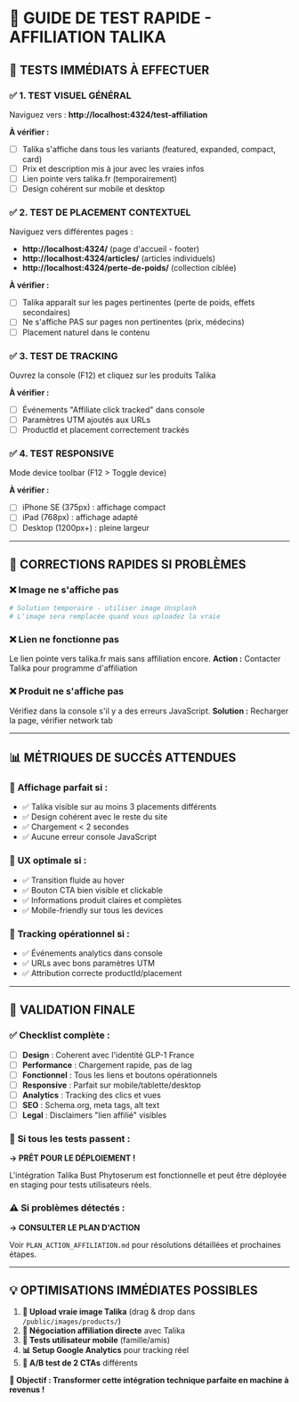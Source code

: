 # 🧪 GUIDE DE TEST RAPIDE - AFFILIATION TALIKA

## 🎯 **TESTS IMMÉDIATS À EFFECTUER**

### ✅ **1. TEST VISUEL GÉNÉRAL**
Naviguez vers : **http://localhost:4324/test-affiliation**

**À vérifier :**
- [ ] Talika s'affiche dans tous les variants (featured, expanded, compact, card)
- [ ] Prix et description mis à jour avec les vraies infos
- [ ] Lien pointe vers talika.fr (temporairement)
- [ ] Design cohérent sur mobile et desktop

### ✅ **2. TEST DE PLACEMENT CONTEXTUEL**
Naviguez vers différentes pages :
- **http://localhost:4324/** (page d'accueil - footer)
- **http://localhost:4324/articles/** (articles individuels)
- **http://localhost:4324/perte-de-poids/** (collection ciblée)

**À vérifier :**
- [ ] Talika apparaît sur les pages pertinentes (perte de poids, effets secondaires)
- [ ] Ne s'affiche PAS sur pages non pertinentes (prix, médecins)
- [ ] Placement naturel dans le contenu

### ✅ **3. TEST DE TRACKING**
Ouvrez la console (F12) et cliquez sur les produits Talika

**À vérifier :**
- [ ] Événements "Affiliate click tracked" dans console
- [ ] Paramètres UTM ajoutés aux URLs
- [ ] ProductId et placement correctement trackés

### ✅ **4. TEST RESPONSIVE**
Mode device toolbar (F12 > Toggle device)

**À vérifier :**
- [ ] iPhone SE (375px) : affichage compact
- [ ] iPad (768px) : affichage adapté
- [ ] Desktop (1200px+) : pleine largeur

---

## 🔧 **CORRECTIONS RAPIDES SI PROBLÈMES**

### ❌ **Image ne s'affiche pas**
```bash
# Solution temporaire - utiliser image Unsplash
# L'image sera remplacée quand vous uploadez la vraie
```

### ❌ **Lien ne fonctionne pas**
Le lien pointe vers talika.fr mais sans affiliation encore.
**Action :** Contacter Talika pour programme d'affiliation

### ❌ **Produit ne s'affiche pas**
Vérifiez dans la console s'il y a des erreurs JavaScript.
**Solution :** Recharger la page, vérifier network tab

---

## 📊 **MÉTRIQUES DE SUCCÈS ATTENDUES**

### 🎯 **Affichage parfait si :**
- ✅ Talika visible sur au moins 3 placements différents
- ✅ Design cohérent avec le reste du site  
- ✅ Chargement < 2 secondes
- ✅ Aucune erreur console JavaScript

### 🎯 **UX optimale si :**
- ✅ Transition fluide au hover
- ✅ Bouton CTA bien visible et clickable
- ✅ Informations produit claires et complètes
- ✅ Mobile-friendly sur tous les devices

### 🎯 **Tracking opérationnel si :**
- ✅ Événements analytics dans console
- ✅ URLs avec bons paramètres UTM
- ✅ Attribution correcte productId/placement

---

## 🚀 **VALIDATION FINALE**

### ✅ **Checklist complète :**
- [ ] **Design** : Coherent avec l'identité GLP-1 France
- [ ] **Performance** : Chargement rapide, pas de lag
- [ ] **Fonctionnel** : Tous les liens et boutons opérationnels  
- [ ] **Responsive** : Parfait sur mobile/tablette/desktop
- [ ] **Analytics** : Tracking des clics et vues
- [ ] **SEO** : Schema.org, meta tags, alt text
- [ ] **Legal** : Disclaimers "lien affilié" visibles

### 🎉 **Si tous les tests passent :**
**→ PRÊT POUR LE DÉPLOIEMENT !**

L'intégration Talika Bust Phytoserum est fonctionnelle et peut être déployée en staging pour tests utilisateurs réels.

### ⚠️ **Si problèmes détectés :**
**→ CONSULTER LE PLAN D'ACTION**

Voir `PLAN_ACTION_AFFILIATION.md` pour résolutions détaillées et prochaines étapes.

---

## 💡 **OPTIMISATIONS IMMÉDIATES POSSIBLES**

1. **📸 Upload vraie image Talika** (drag & drop dans `/public/images/products/`)
2. **🔗 Négociation affiliation directe** avec Talika 
3. **📱 Tests utilisateur mobile** (famille/amis)
4. **📊 Setup Google Analytics** pour tracking réel
5. **🎨 A/B test de 2 CTAs** différents

**🎯 Objectif : Transformer cette intégration technique parfaite en machine à revenus !**
